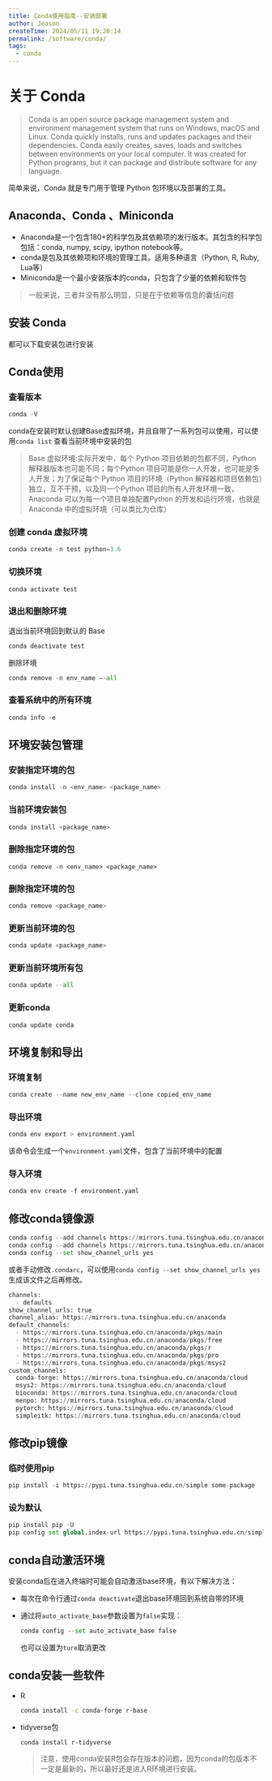 ```yaml
---
title: Conda使用指南--安装部署
author: Jeason
createTime: 2024/05/11 19:20:14
permalink: /software/conda/
tags:
  - conda
---
```

# 关于 Conda  

> Conda is an open source package management system and environment management system that runs on Windows, macOS and Linux. Conda quickly installs, runs and updates packages and their dependencies. Conda easily creates, saves, loads and switches between environments on your local computer. It was created for Python programs, but it can package and distribute software for any language.  

简单来说，Conda 就是专门用于管理 Python 包环境以及部署的工具。  

## Anaconda、Conda 、Miniconda  

+ Anaconda是一个包含180+的科学包及其依赖项的发行版本。其包含的科学包包括：conda, numpy, scipy, ipython notebook等。  
+ conda是包及其依赖项和环境的管理工具。适用多种语言（Python, R, Ruby, Lua等）
+ Miniconda是一个最小安装版本的conda，只包含了少量的依赖和软件包

> 一般来说，三者并没有那么明显，只是在于依赖等信息的囊括问题  

## 安装 Conda  

都可以下载安装包进行安装  

## Conda使用  

### 查看版本

```python
conda -V
```

conda在安装时默认创建Base虚拟环境，并且自带了一系列包可以使用，可以使用`conda list` 查看当前环境中安装的包

> Base 虚拟环境:实际开发中，每个 Python 项目依赖的包都不同，Python 解释器版本也可能不同；每个Python 项目可能是你一人开发，也可能是多人开发；为了保证每个 Python 项目的环境（Python 解释器和项目依赖包）独立，互不干预，以及同一个Python 项目的所有人开发环境一致，Anaconda 可以为每一个项目单独配置Python 的开发和运行环境，也就是 Anaconda 中的虚拟环境（可以类比为仓库）  

### 创建 conda 虚拟环境  

```python
conda create -n test python=3.6
```

### 切换环境  

```python
conda activate test
```

### 退出和删除环境  

退出当前环境回到默认的 Base

```python
conda deactivate test
```

删除环境  

```python
conda remove -n env_name –-all 
```

### 查看系统中的所有环境  

```python
conda info -e
```

## 环境安装包管理  

### 安装指定环境的包  

```python
conda install -n <env_name> <package_name>
```

### 当前环境安装包

```python
conda install <package_name>
```

### 删除指定环境的包

```
conda remove -n <env_name> <package_name>
```

### 删除指定环境的包

```python
conda remove <package_name>
```

### 更新当前环境的包

```python
conda update <package_name>
```

### 更新当前环境所有包

```python
conda update --all
```

### 更新conda

```python
conda update conda
```

## 环境复制和导出

### 环境复制

```python
conda create --name new_env_name --clone copied_env_name
```

### 导出环境

```python
conda env export > environment.yaml
```

该命令会生成一个`environment.yaml`文件，包含了当前环境中的配置

### 导入环境  

```python
conda env create -f environment.yaml
```

## 修改conda镜像源

```python
conda config --add channels https://mirrors.tuna.tsinghua.edu.cn/anaconda/pkgs/free/ 
conda config --add channels https://mirrors.tuna.tsinghua.edu.cn/anaconda/pkgs/main/ 
conda config --set show_channel_urls yes
```

或者手动修改`.condarc`，可以使用`conda config --set show_channel_urls yes` 生成该文件之后再修改。  

```python
channels:
  - defaults
show_channel_urls: true
channel_alias: https://mirrors.tuna.tsinghua.edu.cn/anaconda
default_channels:
  - https://mirrors.tuna.tsinghua.edu.cn/anaconda/pkgs/main
  - https://mirrors.tuna.tsinghua.edu.cn/anaconda/pkgs/free
  - https://mirrors.tuna.tsinghua.edu.cn/anaconda/pkgs/r
  - https://mirrors.tuna.tsinghua.edu.cn/anaconda/pkgs/pro
  - https://mirrors.tuna.tsinghua.edu.cn/anaconda/pkgs/msys2
custom_channels:
  conda-forge: https://mirrors.tuna.tsinghua.edu.cn/anaconda/cloud
  msys2: https://mirrors.tuna.tsinghua.edu.cn/anaconda/cloud
  bioconda: https://mirrors.tuna.tsinghua.edu.cn/anaconda/cloud
  menpo: https://mirrors.tuna.tsinghua.edu.cn/anaconda/cloud
  pytorch: https://mirrors.tuna.tsinghua.edu.cn/anaconda/cloud
  simpleitk: https://mirrors.tuna.tsinghua.edu.cn/anaconda/cloud
```

## 修改pip镜像  

### 临时使用pip  

```python
pip install -i https://pypi.tuna.tsinghua.edu.cn/simple some-package
```

### 设为默认

```python
pip install pip -U
pip config set global.index-url https://pypi.tuna.tsinghua.edu.cn/simple
```

## conda自动激活环境  

安装conda后在进入终端时可能会自动激活base环境，有以下解决方法：

+ 每次在命令行通过`conda deactivate`退出base环境回到系统自带的环境  

+ 通过将`auto_activate_base`参数设置为`false`实现：  

  ```python
  conda config --set auto_activate_base false
  ```

  也可以设置为`ture`取消更改

## conda安装一些软件  

+ R  

  ```sh
  conda install -c conda-forge r-base
  ```

+ tidyverse包  

  ```sh
  conda install r-tidyverse
  ```

  > 注意，使用conda安装R包会存在版本的问题，因为conda的包版本不一定是最新的，所以最好还是进入R环境进行安装。  



